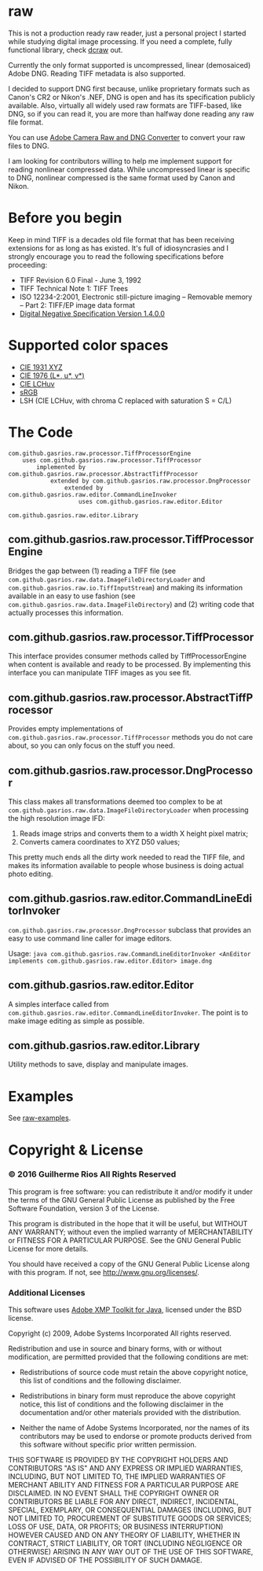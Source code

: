 # raw

This is not a production ready raw reader, just a personal project I started while studying digital image processing. If you need a complete, fully functional library, check [dcraw](https://www.cybercom.net/~dcoffin/dcraw/) out.

Currently the only format supported is uncompressed, linear (demosaiced) Adobe DNG. Reading TIFF metadata is also supported.

I decided to support DNG first because, unlike proprietary formats such as Canon's CR2 or Nikon's .NEF, DNG is open and has its specification publicly available. Also, virtually all widely used raw formats are TIFF-based, like DNG, so if you can read it, you are more than halfway done reading any raw file format.

You can use [Adobe Camera Raw and DNG Converter](https://www.adobe.com/support/downloads/product.jsp?product=106&platform=Windows) to convert your raw files to DNG.

I am looking for contributors willing to help me implement support for reading nonlinear compressed data. While uncompressed linear is specific to DNG, nonlinear compressed is the same format used by Canon and Nikon.

# Before you begin

Keep in mind TIFF is a decades old file format that has been receiving extensions for as long as has existed. It's full of idiosyncrasies and I strongly encourage you to read the following specifications before proceeding:

* TIFF Revision 6.0 Final - June 3, 1992
* TIFF Technical Note 1: TIFF Trees
* ISO 12234-2:2001, Electronic still-picture imaging – Removable memory – Part 2: TIFF/EP image data format
* [Digital Negative Specification Version 1.4.0.0](https://wwwimages2.adobe.com/content/dam/acom/en/products/photoshop/pdfs/dng_spec_1.4.0.0.pdf)

# Supported color spaces

* [CIE 1931 XYZ](https://en.wikipedia.org/wiki/CIE_1931_color_space)
* [CIE 1976 (L*, u*, v*)](https://en.wikipedia.org/wiki/CIELUV)
* [CIE LCHuv](https://en.wikipedia.org/wiki/CIELUV#Cylindrical_representation_(CIELCH))
* [sRGB](https://en.wikipedia.org/wiki/SRGB)
* LSH (CIE LCHuv, with chroma C replaced with saturation S = C/L)

# The Code

	com.github.gasrios.raw.processor.TiffProcessorEngine
		uses com.github.gasrios.raw.processor.TiffProcessor
			implemented by com.github.gasrios.raw.processor.AbstractTiffProcessor
				extended by com.github.gasrios.raw.processor.DngProcessor
					extended by com.github.gasrios.raw.editor.CommandLineInvoker
						uses com.github.gasrios.raw.editor.Editor

	com.github.gasrios.raw.editor.Library

## com.github.gasrios.raw.processor.TiffProcessorEngine

Bridges the gap between (1) reading a TIFF file (see `com.github.gasrios.raw.data.ImageFileDirectoryLoader` and `com.github.gasrios.raw.io.TiffInputStream`) and making its information available in an easy to use fashion (see `com.github.gasrios.raw.data.ImageFileDirectory`) and (2) writing code that actually processes this information.

## com.github.gasrios.raw.processor.TiffProcessor

This interface provides consumer methods called by TiffProcessorEngine when content is available and ready to be processed. By implementing this interface you can manipulate TIFF images as you see fit.

## com.github.gasrios.raw.processor.AbstractTiffProcessor

Provides empty implementations of `com.github.gasrios.raw.processor.TiffProcessor` methods you do not care about, so you can only focus on the stuff you need.

## com.github.gasrios.raw.processor.DngProcessor

This class makes all transformations deemed too complex to be at `com.github.gasrios.raw.data.ImageFileDirectoryLoader` when processing the high resolution image IFD:

1. Reads image strips and converts them to a width X height pixel matrix;
2. Converts camera coordinates to XYZ D50 values;

This pretty much ends all the dirty work needed to read the TIFF file, and makes its information available to people whose business is doing actual photo editing.

## com.github.gasrios.raw.editor.CommandLineEditorInvoker

`com.github.gasrios.raw.processor.DngProcessor` subclass that provides an easy to use command line caller for image editors.

Usage: `java com.github.gasrios.raw.CommandLineEditorInvoker <AnEditor implements com.github.gasrios.raw.editor.Editor> image.dng`

## com.github.gasrios.raw.editor.Editor

A simples interface called from `com.github.gasrios.raw.editor.CommandLineEditorInvoker`. The point is to make image editing as simple as possible.

## com.github.gasrios.raw.editor.Library

Utility methods to save, display and manipulate images.

# Examples

See [raw-examples](https://github.com/gasrios/raw-examples).

# Copyright & License

### © 2016 Guilherme Rios All Rights Reserved

This program is free software: you can redistribute it and/or modify it under the terms of the GNU General Public License as published by the Free Software Foundation, version 3 of the License.

This program is distributed in the hope that it will be useful, but WITHOUT ANY WARRANTY; without even the implied warranty of MERCHANTABILITY or FITNESS FOR A PARTICULAR PURPOSE. See the GNU General Public License for more details.

You should have received a copy of the GNU General Public License along with this program. If not, see http://www.gnu.org/licenses/.

### Additional Licenses

This software uses [Adobe XMP Toolkit for Java](http://www.adobe.com/devnet/xmp/library/eula-xmp-library-java.html), licensed under the BSD license.

Copyright (c) 2009, Adobe Systems Incorporated All rights reserved.

Redistribution and use in source and binary forms, with or without modification, are permitted provided that the following conditions are met:

* Redistributions of source code must retain the above copyright notice, this list of conditions and the following disclaimer.

* Redistributions in binary form must reproduce the above copyright notice, this list of conditions and the following disclaimer in the documentation and/or other materials provided with the distribution.

* Neither the name of Adobe Systems Incorporated, nor the names of its contributors may be used to endorse or promote products derived from this software without specific prior written permission.

THIS SOFTWARE IS PROVIDED BY THE COPYRIGHT HOLDERS AND CONTRIBUTORS "AS IS" AND ANY EXPRESS OR IMPLIED WARRANTIES, INCLUDING, BUT NOT LIMITED TO, THE IMPLIED WARRANTIES OF MERCHANT ABILITY AND FITNESS FOR A PARTICULAR PURPOSE ARE DISCLAIMED. IN NO EVENT SHALL THE COPYRIGHT OWNER OR CONTRIBUTORS BE LIABLE FOR ANY DIRECT, INDIRECT, INCIDENTAL, SPECIAL, EXEMPLARY, OR CONSEQUENTIAL DAMAGES (INCLUDING, BUT NOT LIMITED TO, PROCUREMENT OF SUBSTITUTE GOODS OR SERVICES; LOSS OF USE, DATA, OR PROFITS; OR BUSINESS INTERRUPTION) HOWEVER CAUSED AND ON ANY THEORY OF LIABILITY, WHETHER IN CONTRACT, STRICT LIABILITY, OR TORT (INCLUDING NEGLIGENCE OR OTHERWISE) ARISING IN ANY WAY OUT OF THE USE OF THIS SOFTWARE, EVEN IF ADVISED OF THE POSSIBILITY OF SUCH DAMAGE.
